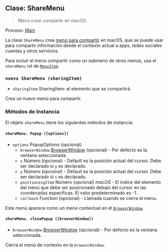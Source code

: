 ## Clase: ShareMenu

> Menú crear compartir en macOS.

Proceso: [Main](../glossary.md#main-process)

La clase `ShareMenu` crea [menú para compartir][share-menu] en macOS, que se puede usar para compartir información desde el contexto actual a apps, redes sociales cuentas y otros servicios.

Para incluir el menú compartir como un submenú de otros menús, usa el `shareMenu` rol de [`MenuItem`](menu-item.md).

### `nuevo ShareMenu (sharingItem)`

* `sharingItem` SharingItem: el elemento que se compartirá.

Crea un nuevo menú para compartir.

### Métodos de Instancia

El objeto `shareMenu` tiene los siguientes métodos de instancia:

#### `shareMenu. Popup ([options])`

* `options` PopupOptions (opcional)
  * `browserWindow` [BrowserWindow](browser-window.md) (opcional) - Por defecto es la ventana seleccionada.
  * `x` Número (opcional) - Default es la posición actual del cursor. Debe ser declarado si `y` es declarado.
  * `y` Número (opcional) - Default es la posición actual del cursor. Debe ser declarado si `x` es declarado.
  * `positioningItem` Número (opcional) _macOS_ - El índice del elemento del menú que debe ser posicionado debajo del cursor en las coordenadas específicas. El valor predeterminado es -1.
  * `callback` Function (opcional) - Llamada cuando se cierra el menu.

Este menú aparece como un menú contextual en el [`BrowserWindow`](browser-window.md).

#### `shareMenu. closePopup ([browserWindow])`

* `browserWindow` [BrowserWindow](browser-window.md) (opcional) - Por defecto es la ventana seleccionada.

Cierra el menú de contexto en la `browserWindow`.

[share-menu]: https://developer.apple.com/design/human-interface-guidelines/macos/extensions/share-extensions/
